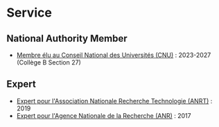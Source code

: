 # Service

## National Authority Member
- [Membre élu au Conseil National des Universités (CNU)](#) : 2023-2027 (Collège B Section 27)

## Expert
- [Expert pour l'Association Nationale Recherche Technologie (ANRT)](#) : 2019
- [Expert pour l'Agence Nationale de la Recherche (ANR)](#) : 2017
